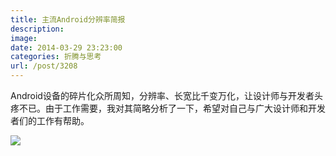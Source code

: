 ```yaml
---
title: 主流Android分辨率简报
description: 
image: 
date: 2014-03-29 23:23:00
categories: 折腾与思考
url: /post/3208
---
```


Android设备的碎片化众所周知，分辨率、长宽比千变万化，让设计师与开发者头疼不已。由于工作需要，我对其简略分析了一下，希望对自己与广大设计师和开发者们的工作有帮助。

![](https://storage.fleek-internal.com/0a3a8890-e65e-47ce-93d7-0442b9209d38-bucket/blog/posts/2014-03/03-29/1.jpg)